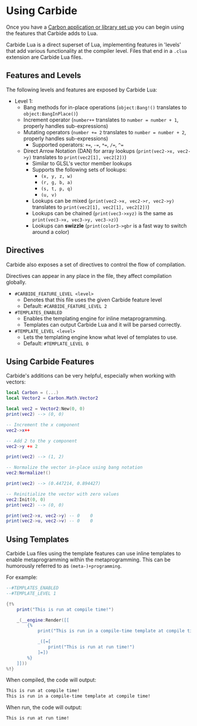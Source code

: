 # Using Carbide
Once you have a [Carbon application or library set up](Getting_Started) you can begin using the features that Carbide adds to Lua.

Carbide Lua is a direct superset of Lua, implementing features in 'levels' that add various functionality at the compiler level. Files that end in a `.clua` extension are Carbide Lua files.

## Features and Levels
The following levels and features are exposed by Carbide Lua:

- Level 1:
	- Bang methods for in-place operations (`object:Bang!()` translates to `object:BangInPlace()`)
	- Increment operator (`number++` translates to `number = number + 1`, properly handles sub-expressions)
	- Mutating operators (`number += 2` translates to `number = number + 2`, properly handles sub-expressions)
		- Supported operators: `+=`, `-=`, `*=`, `/=`, `^=`
	- Direct Arrow Notation (DAN) for array lookups (`print(vec2->x, vec2->y)` translates to `print(vec2[1], vec2[2])`)
		- Similar to GLSL's vector member lookups
		- Supports the following sets of lookups:
			- `(x, y, z, w)`
			- `(r, g, b, a)`
			- `(s, t, p, q)`
			- `(u, v)`
		- Lookups can be mixed (`print(vec2->x, vec2->r, vec2->y)` translates to `print(vec2[1], vec2[1], vec2[2])`)
		- Lookups can be chained (`print(vec3->xyz)` is the same as `print(vec3->x, vec3->y, vec3->z)`)
		- Lookups can **swizzle** (`print(color3->gbr` is a fast way to switch around a color)

## Directives
Carbide also exposes a set of directives to control the flow of compilation.

Directives can appear in any place in the file, they affect compilation globally.

- `#CARBIDE_FEATURE_LEVEL <level>`
	- Denotes that this file uses the given Carbide feature level
	- Default: `#CARBIDE_FEATURE_LEVEL 2`
- `#TEMPLATES_ENABLED`
	- Enables the templating engine for inline metaprogramming.
	- Templates can output Carbide Lua and it will be parsed correctly.
- `#TEMPLATE_LEVEL <level>`
	- Lets the templating engine know what level of templates to use.
	- Default: `#TEMPLATE_LEVEL 0`

## Using Carbide Features
Carbide's additions can be very helpful, especially when working with vectors:

```lua
local Carbon = (...)
local Vector2 = Carbon.Math.Vector2

local vec2 = Vector2:New(0, 0)
print(vec2) --> (0, 0)

-- Increment the x component
vec2->x++

-- Add 2 to the y component
vec2->y += 2

print(vec2) --> (1, 2)

-- Normalize the vector in-place using bang notation
vec2:Normalize!()

print(vec2) --> (0.447214, 0.894427)

-- Reinitialize the vector with zero values
vec2:Init(0, 0)
print(vec2) --> (0, 0)

print(vec2->x, vec2->y) -- 0	0
print(vec2->u, vec2->v) -- 0	0
```

## Using Templates
Carbide Lua files using the template features can use inline templates to enable metaprogramming within the metaprogramming. This can be humorously referred to as `(meta-)+programming`.

For example:

```lua
--#TEMPLATES_ENABLED
--#TEMPLATE_LEVEL 1

{!%
	print("This is run at compile time!")

	_(__engine:Render([[
		{%
			print("This is run in a compile-time template at compile time!")

			_([=[
				print("This is run at run time!")
			]=])
		%}
	]]))
%!}
```

When compiled, the code will output:
```html
This is run at compile time!
This is run in a compile-time template at compile time!
```

When run, the code will output:
```html
This is run at run time!
```